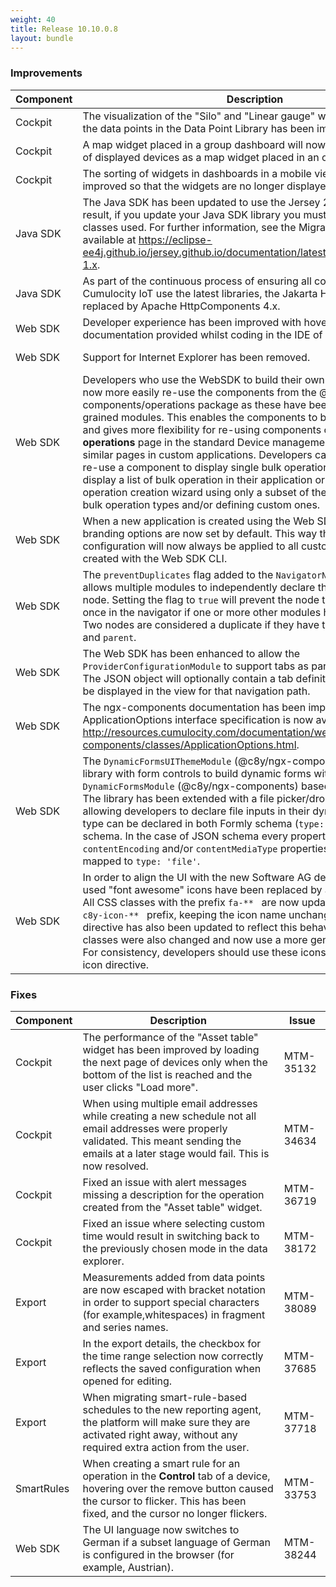 ```yaml
---
weight: 40
title: Release 10.10.0.8
layout: bundle
---
```


<!--10.9.1.0 - 10.9.13.0; 10.10.0.0 - 10.10.0.8-->

### Improvements

<div><table ><colgroup>
<col style="width: 15%;"><col style="width: 70%;"><col style="width: 15%;"></colgroup>
<thead><tr>
<th>
Component</th>
<th>
Description</th>
<th>
Issue</th>
</tr>
</thead><tbody>

<tr>
<td>
Cockpit</td>
<td > The visualization of the "Silo" and "Linear gauge" widgets as well as of the data points in the Data Point Library has been improved. </td>
<td>
MTM-36264</td>
</tr>

<tr>
<td>
Cockpit</td>
<td > A map widget placed in a group dashboard will now have the same limit of displayed devices as a map widget placed in an overview dashboard.</td>
<td>
MTM-38765</td>
</tr>

<tr>
<td>
Cockpit</td>
<td > The sorting of widgets in dashboards in a mobile view has been improved so that the widgets are no longer displayed in random order.</td>
<td>
MTM-39499</td>
</tr>

<tr>
<td>
Java SDK</td>
<td > The Java SDK has been updated to use the Jersey 2.33 library. As a result, if you update your Java SDK library you must change some of the classes used. For further information, see the Migration guide which is available at <a href="https://eclipse-ee4j.github.io/jersey.github.io/documentation/latest/migration.html#mig-1.x" class="no-ajaxy">https://eclipse-ee4j.github.io/jersey.github.io/documentation/latest/migration.html#mig-1.x</a>. </td>
<td>
MTM-38027</td>

<tr>
<td>
Java SDK</td>
<td > As part of the continuous process of ensuring all components of Cumulocity IoT use the latest libraries, the Jakarta HTTP client has been replaced by Apache HttpComponents 4.x.</td>
<td>
MTM-37741</td>
</tr>

<tr>
<td>
Web SDK</td>
<td > Developer experience has been improved with hover-over documentation provided whilst coding in the IDE of choice. </td>
<td>
MTM-36289</td>
</tr>

<tr>
<td>
Web SDK</td>
<td > Support for Internet Explorer has been removed. </td>
<td>
MTM-37355</td>
</tr>

<tr>
<td>
Web SDK </td>
<td > Developers who use the WebSDK to build their own UI applications, can now more easily re-use the components from the @c8y/ngx-components/operations package as these have been split into finer-grained modules. This enables the components to be used individually and gives more flexibility for re-using components comprising the <b>Bulk operations</b> page in the standard Device management application to build similar pages in custom applications. Developers can now for example re-use a component to display single bulk operation details, easily display a list of bulk operation in their application or create a bulk operation creation wizard using only a subset of the standard provided bulk operation types and/or defining custom ones.</td>
<td>
MTM-36243</td>
</tr>

<tr>
<td>
Web SDK</td>
<td > When a new application is created using the Web SDK CLI (c8ycli), the branding options are now set by default. This way the tenant branding configuration will now always be applied to all custom applications created with the Web SDK CLI. </td>
<td>
MTM-37259</td>
</tr>

<tr>
<td>
Web SDK</td>
<td > The <code>preventDuplicates</code> flag added to the <code>NavigatorNodeData</code> interface allows multiple modules to independently declare the same navigator node. Setting the flag to <code>true</code> will prevent the node to appear more than once in the navigator if one or more other modules have also declared it. Two nodes are considered a duplicate if they have the same <code>path</code>, <code>label</code> and <code>parent</code>. </td>
<td>
MTM-37981</td>
</tr>

<tr>
<td>
Web SDK</td>
<td > The Web SDK has been enhanced to allow the <code>ProviderConfigurationModule</code> to support tabs as part of its navigation. The JSON object will optionally contain a tab definition; this tab will then be displayed in the view for that navigation path. </td>
<td>
MTM-37982</td>
</tr>

<tr>
<td>
Web SDK </td>
<td > The ngx-components documentation has been improved. The complete ApplicationOptions interface specification is now available under <a href="http://resources.cumulocity.com/documentation/websdk/ngx-components/classes/ApplicationOptions.html" class="no-ajaxy">http://resources.cumulocity.com/documentation/websdk/ngx-components/classes/ApplicationOptions.html</a>. </td>
<td>
MTM-38090</td>
</tr>

<tr>
<td>
Web SDK</td>
<td > The <code>DynamicFormsUIThemeModule</code> (@c8y/ngx-components) provides a UI library with form controls to build dynamic forms with the <code>DynamicFormsModule</code> (@c8y/ngx-components) based on Angular Formly. The library has been extended with a file picker/drop area control allowing developers to declare file inputs in their dynamic forms. The type can be declared in both Formly schema (<code>type: 'file'</code>) and JSON schema. In the case of JSON schema every property having <code>contentEncoding</code> and/or <code>contentMediaType</code> properties defined will be mapped to <code>type: 'file'</code>. </td>
<td>
MTM-38460</td>
</tr>

<tr>
<td>
Web SDK </td>
<td > In order to align the UI with the new Software AG design, the previously used "font awesome" icons have been replaced by a new set of icons. All CSS classes with the prefix <code>fa-** </code> are now updated to use the <code>dlt-c8y-icon-** </code> prefix, keeping the icon name unchanged. The c8y-icon directive has also been updated to reflect this behavior. <code>fa-** </code> utility classes were also changed and now use a more generic prefix: <code>icon-** </code>.
For consistency, developers should use these icons, following the c8y-icon directive. </td>
<td>
MTM-38521</td>
</tr>

</tbody></table></div>



### Fixes

<div><table ><colgroup>
<col style="width: 15%;"><col style="width: 70%;"><col style="width: 15%;"></colgroup>
<thead><tr>
<th>
Component</th>
<th>
Description</th>
<th>
Issue</th>
</tr>
</thead><tbody>

<tr>
<td>
Cockpit</td>
<td > The performance of the "Asset table" widget has been improved by loading the next page of devices only when the bottom of the list is reached and the user clicks "Load more".</td>
<td>
MTM-35132</td>
</tr>

<tr>
<td>
Cockpit</td>
<td > When using multiple email addresses while creating a new schedule not all email addresses were properly validated. This meant sending the emails at a later stage would fail. This is now resolved.</td>
<td>
MTM-34634</td>
</tr>

<tr>
<td>
Cockpit</td>
<td > Fixed an issue with alert messages missing a description for the operation created from the "Asset table" widget.</td>
<td>
MTM-36719</td>
</tr>

<tr>
<td>
Cockpit</td>
<td > Fixed an issue where selecting custom time would result in switching back to the previously chosen mode in the data explorer.</td>
<td>
MTM-38172</td>
</tr>

<tr>
<td>
Export</td>
<td > Measurements added from data points are now escaped with bracket notation in order to support special characters (for example,whitespaces) in fragment and series names.</td>
<td>
MTM-38089</td>
</tr>

<tr>
<td>
Export</td>
<td > In the export details, the checkbox for the time range selection now correctly reflects the saved configuration when opened for editing.</td>
<td>
MTM-37685</td>
</tr>

<tr>
<td>
Export</td>
<td > When migrating smart-rule-based schedules to the new reporting agent, the platform will make sure they are activated right away, without any required extra action from the user.</td>
<td>
MTM-37718</td>
</tr>

<tr>
<td>
SmartRules</td>
<td > When creating a smart rule for an operation in the <b>Control</b> tab of a device, hovering over the remove button caused the cursor to flicker. This has been fixed, and the cursor no longer flickers.</td>
<td>
MTM-33753</td>
</tr>

<tr>
<td>
Web SDK</td>
<td > The UI language now switches to German if a subset language of German is configured in the browser (for example, Austrian).</td>
<td>
MTM-38244</td>
</tr>

</tbody></table></div>
